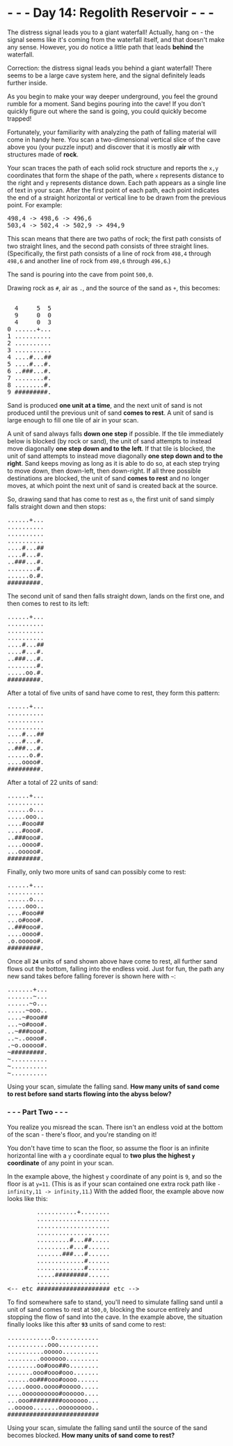 # - - - Day 14: Regolith Reservoir - - -

The distress signal leads you to a giant waterfall! Actually, hang on - the signal seems like it's coming from the waterfall itself, and that doesn't make any sense. However, you do notice a little path that leads **behind** the waterfall.

Correction: the distress signal leads you behind a giant waterfall! There seems to be a large cave system here, and the signal definitely leads further inside.

As you begin to make your way deeper underground, you feel the ground rumble for a moment. Sand begins pouring into the cave! If you don't quickly figure out where the sand is going, you could quickly become trapped!

Fortunately, your familiarity with analyzing the path of falling material will come in handy here. You scan a two-dimensional vertical slice of the cave above you (your puzzle input) and discover that it is mostly **air** with structures made of **rock**.

Your scan traces the path of each solid rock structure and reports the ``x,y`` coordinates that form the shape of the path, where ``x`` represents distance to the right and ``y`` represents distance down. Each path appears as a single line of text in your scan. After the first point of each path, each point indicates the end of a straight horizontal or vertical line to be drawn from the previous point. For example:

<pre>
498,4 -> 498,6 -> 496,6
503,4 -> 502,4 -> 502,9 -> 494,9
</pre>

This scan means that there are two paths of rock; the first path consists of two straight lines, and the second path consists of three straight lines. (Specifically, the first path consists of a line of rock from ``498,4`` through ``498,6`` and another line of rock from ``498,6`` through ``496,6``.)

The sand is pouring into the cave from point ``500,0``.

Drawing rock as ``#``, air as ``.``, and the source of the sand as ``+``, this becomes:

<pre>

  4     5  5
  9     0  0
  4     0  3
0 ......+...
1 ..........
2 ..........
3 ..........
4 ....#...##
5 ....#...#.
6 ..###...#.
7 ........#.
8 ........#.
9 #########.
</pre>

Sand is produced **one unit at a time**, and the next unit of sand is not produced until the previous unit of sand **comes to rest**. A unit of sand is large enough to fill one tile of air in your scan.

A unit of sand always falls **down one step** if possible. If the tile immediately below is blocked (by rock or sand), the unit of sand attempts to instead move diagonally **one step down and to the left**. If that tile is blocked, the unit of sand attempts to instead move diagonally **one step down and to the right**. Sand keeps moving as long as it is able to do so, at each step trying to move down, then down-left, then down-right. If all three possible destinations are blocked, the unit of sand **comes to rest** and no longer moves, at which point the next unit of sand is created back at the source.

So, drawing sand that has come to rest as ``o``, the first unit of sand simply falls straight down and then stops:

<pre>
......+...
..........
..........
..........
....#...##
....#...#.
..###...#.
........#.
......o.#.
#########.
</pre>

The second unit of sand then falls straight down, lands on the first one, and then comes to rest to its left:

<pre>
......+...
..........
..........
..........
....#...##
....#...#.
..###...#.
........#.
.....oo.#.
#########.
</pre>

After a total of five units of sand have come to rest, they form this pattern:

<pre>
......+...
..........
..........
..........
....#...##
....#...#.
..###...#.
......o.#.
....oooo#.
#########.
</pre>

After a total of 22 units of sand:

<pre>
......+...
..........
......o...
.....ooo..
....#ooo##
....#ooo#.
..###ooo#.
....oooo#.
...ooooo#.
#########.
</pre>

Finally, only two more units of sand can possibly come to rest:

<pre>
......+...
..........
......o...
.....ooo..
....#ooo##
...o#ooo#.
..###ooo#.
....oooo#.
.o.ooooo#.
#########.
</pre>

Once all **``24``** units of sand shown above have come to rest, all further sand flows out the bottom, falling into the endless void. Just for fun, the path any new sand takes before falling forever is shown here with ``~``:

<pre>
.......+...
.......~...
......~o...
.....~ooo..
....~#ooo##
...~o#ooo#.
..~###ooo#.
..~..oooo#.
.~o.ooooo#.
~#########.
~..........
~..........
~..........
</pre>

Using your scan, simulate the falling sand. **How many units of sand come to rest before sand starts flowing into the abyss below?**


### - - - Part Two - - -

You realize you misread the scan. There isn't an endless void at the bottom of the scan - there's floor, and you're standing on it!

You don't have time to scan the floor, so assume the floor is an infinite horizontal line with a ``y`` coordinate equal to **two plus the highest ``y`` coordinate** of any point in your scan.

In the example above, the highest ``y`` coordinate of any point is ``9``, and so the floor is at ``y=11``. (This is as if your scan contained one extra rock path like ``-infinity,11 -> infinity,11``.) With the added floor, the example above now looks like this:

<pre>
        ...........+........
        ....................
        ....................
        ....................
        .........#...##.....
        .........#...#......
        .......###...#......
        .............#......
        .............#......
        .....#########......
        ....................
<-- etc #################### etc -->
</pre>

To find somewhere safe to stand, you'll need to simulate falling sand until a unit of sand comes to rest at ``500,0``, blocking the source entirely and stopping the flow of sand into the cave. In the example above, the situation finally looks like this after **``93``** units of sand come to rest:

<pre>
............o............
...........ooo...........
..........ooooo..........
.........ooooooo.........
........oo#ooo##o........
.......ooo#ooo#ooo.......
......oo###ooo#oooo......
.....oooo.oooo#ooooo.....
....oooooooooo#oooooo....
...ooo#########ooooooo...
..ooooo.......ooooooooo..
#########################
</pre>

Using your scan, simulate the falling sand until the source of the sand becomes blocked. **How many units of sand come to rest?**
